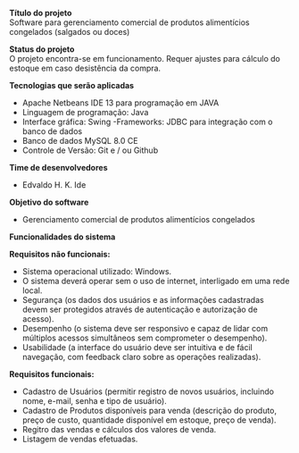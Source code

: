 <strong>Título do projeto</strong> <br>
  Software para gerenciamento comercial de produtos alimentícios congelados (salgados ou doces)

<strong>Status do projeto</strong> <br>
  O projeto encontra-se em funcionamento. Requer ajustes para cálculo do estoque em caso desistência da compra.

<strong>Tecnologias que serão aplicadas</strong> <br>
  - Apache Netbeans IDE 13 para programação em JAVA
  - Linguagem de programação: Java
  - Interface gráfica: Swing
  -Frameworks: JDBC para integração com o banco de dados
  - Banco de dados MySQL 8.0 CE
  - Controle de Versão: Git e / ou Github

 <strong>Time de desenvolvedores</strong> <br>
  - Edvaldo H. K. Ide

<strong>Objetivo do software</strong> <br>
  - Gerenciamento comercial de produtos alimentícios congelados

<strong>Funcionalidades do sistema</strong> <br>

<strong>Requisitos não funcionais:</strong> <br>
  - Sistema operacional utilizado: Windows.
  - O sistema deverá operar sem o uso de internet, interligado em uma rede local.
  - Segurança (os dados dos usuários e as informações cadastradas devem ser protegidos através de autenticação e autorização de acesso).
  - Desempenho (o sistema deve ser responsivo e capaz de lidar com múltiplos acessos simultâneos sem comprometer o desempenho).
  - Usabilidade (a interface do usuário deve ser intuitiva e de fácil navegação, com feedback claro sobre as operações realizadas).

<strong>Requisitos funcionais:</strong> <br>
  - Cadastro de Usuários (permitir registro de novos usuários, incluindo nome, e-mail, senha e tipo de usuário).
  - Cadastro de Produtos disponíveis para venda (descrição do produto, preço de custo, quantidade disponível em estoque, preço de venda).
  - Regitro das vendas e cálculos dos valores de venda.
  - Listagem de vendas efetuadas.

